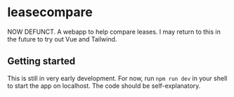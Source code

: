 # leasecompare

NOW DEFUNCT. A webapp to help compare leases. I may return to this in the future to try out Vue and Tailwind.

## Getting started

This is still in very early development. For now, run `npm run dev` in your shell to start the app on localhost. The code should be self-explanatory.
